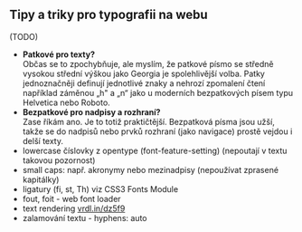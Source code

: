 ## Tipy a triky pro typografii na webu

(TODO)

* **Patkové pro texty?**  
Občas se to zpochybňuje, ale myslím, že patkové písmo se středně vysokou střední výškou jako Georgia je spolehlivější volba. Patky jednoznačněji definují jednotlivé znaky a nehrozí zpomalení čtení například záměnou „h" a „n“ jako u moderních bezpatkových písem typu Helvetica nebo Roboto.
* **Bezpatkové pro nadpisy a rozhraní?**  
Zase říkám ano. Je to totiž praktičtější. Bezpatková písma jsou užší, takže se do nadpisů nebo prvků rozhraní (jako navigace) prostě vejdou i delší texty. 
* lowercase číslovky z opentype (font-feature-setting) (nepoutají v textu takovou pozornost)
* small caps: např. akronymy nebo mezinadpisy (nepoužívat zprasené kapitálky)
* ligatury (fi, st, Th) viz CSS3 Fonts Module
* fout, foit - web font loader
* text rendering [vrdl.in/dz5f9](http://blog.typekit.com/2011/01/26/css-properties-that-affect-type-rendering/)
* zalamování textu - hyphens: auto 
